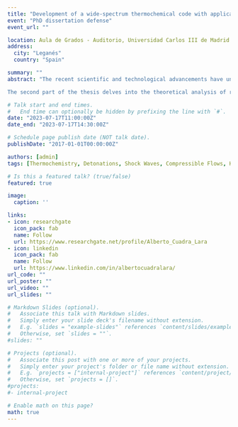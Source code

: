 ```yaml
---
title: "Development of a wide-spectrum thermochemical code with application to planar reacting and non-reacting shocks"
event: "PhD dissertation defense"
event_url: "" 

location: Aula de Grados - Auditorio, Universidad Carlos III de Madrid
address:
  city: "Leganés"
  country: "Spain"

summary: ""
abstract: "The recent scientific and technological advancements have underscored the critical necessity for reliable, robust, and efficient numerical codes capable of predicting the chemical composition and properties of complex mixtures at chemical equilibrium. In response to this demand, this thesis presents the development and validation of a novel open-source thermochemical code called Combustion Toolbox (CT). This tool is designed to determine the equilibrium state of multi-species mixtures in gaseous or pure condensed phases, including ions. The code incorporates a comprehensive suite of algorithms, ranging from fundamental chemical equilibrium problems to complex computations of steady shock and detonation waves in various flow configurations, as well as predictions of rocket engine performance. Implemented in MATLAB, CT is accompanied by a user-friendly graphical user interface, ensuring flexibility and accessibility for all users. Extensive validation demonstrates excellent agreement with established codes such as NASA's CEA, Cantera within Caltech's Shock and Detonation Toolbox, and the recent Thermochemical Equilibrium Abundances code. CT has been utilized in all of the studies presented in this thesis, demonstrating its reliability and versatility.&nbsp;

The second part of the thesis delves into the theoretical analysis of reactive and non-reactive shocks propagating through non-homogeneous conditions. Conducting experiments and high-fidelity simulations in this field can be challenging and computationally expensive. In this context, linear interaction analysis has emerged as a valuable tool to evaluate the hydrodynamical aspects contributing to the amplification of disturbances across the shock. Two prominent cases are investigated. Firstly, the study focuses on detonations with inhomogeneities in the upstream fuel mass fraction. The findings reveal that, in most cases, the detonation propagation speed is higher than in equivalent homogeneous scenarios. Subsequently, the investigation shifts towards the interaction of hypersonic shocks with turbulent flows, incorporating the associated thermochemical effects in single-species diatomic gases. The analysis is further extended to multi-species mixtures using CT, with a particular emphasis on air. These studies demonstrate that thermochemical effects arising at hypersonic velocities significantly enhance turbulent fluctuations in the post-shock gas compared to the simplified thermochemical frozen gas assumption."

# Talk start and end times.
#   End time can optionally be hidden by prefixing the line with `#`.
date: "2023-07-17T11:00:00Z"
date_end: "2023-07-17T14:30:00Z"

# Schedule page publish date (NOT talk date).
publishDate: "2017-01-01T00:00:00Z"

authors: [admin]
tags: [Thermochemistry, Detonations, Shock Waves, Compressible Flows, Hypersonics, LIA]

# Is this a featured talk? (true/false)
featured: true

image:
  caption: ''

links:
- icon: researchgate
  icon_pack: fab
  name: Follow
  url: https://www.researchgate.net/profile/Alberto_Cuadra_Lara
- icon: linkedin
  icon_pack: fab
  name: Follow
  url: https://www.linkedin.com/in/albertocuadralara/
url_code: ""
url_poster: ""
url_video: ""
url_slides: ""

# Markdown Slides (optional).
#   Associate this talk with Markdown slides.
#   Simply enter your slide deck's filename without extension.
#   E.g. `slides = "example-slides"` references `content/slides/example-slides.md`.
#   Otherwise, set `slides = ""`.
#slides: ""

# Projects (optional).
#   Associate this post with one or more of your projects.
#   Simply enter your project's folder or file name without extension.
#   E.g. `projects = ["internal-project"]` references `content/project/deep-learning/index.md`.
#   Otherwise, set `projects = []`.
#projects:
#- internal-project

# Enable math on this page?
math: true
---
```

